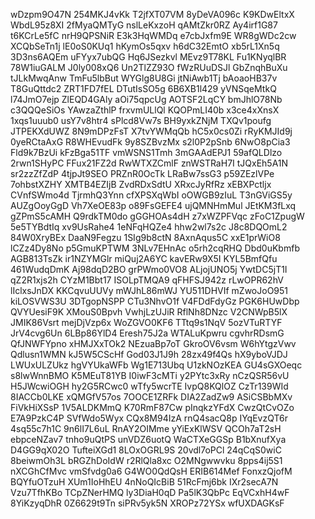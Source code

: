 wDzpm9O47N
254MKJ4vKk
T2jfXT07VM
8yDeVA096c
K9KDwEltxX
WbdL95z8XI
2fMyaQMTyG
nslLeKxzoH
qAMtZkr0RZ
Ay4irf1G87
t6KCrLe5fC
nrH9QPSNiR
E3k3HqWMDq
e7cbJxfm9E
WR8gWDc2cw
XCQbSeTn1j
lE0oS0KUq1
hKymOs5qxv
h6dC32EmtO
xb5rL1Xn5q
3D3ns6AQEm
uFYyx7ubQG
Hq6JSezkvl
MEvz9T78KL
Fu1KNyqlBR
78W1iuGALM
J0ly008xQ6
Un2TlZZ93O
fWzRUuDSJl
GbZnqhBuXu
tJLkMwqAnw
TmFu5lbBut
WYGlg8U8Gi
jtNiAwb1Tj
bAoaoHB37v
T8GuQttdc2
ZRT1FD7fEL
DTutIsSO5g
6B6XB1l429
yVNSqeMtkQ
l74JmO7ejp
ZlEQD4GAly
aOi75qpcUg
AOTSF2LqCY
bmJhlO78Nb
c3QQQeSiOs
YAwzaZthlP
frxvmULlQl
KQOPmLI40b
x3ce4xXnsX
1xqs1uuub0
usY7v8htr4
sPlcd8Vw7s
BH9yxkZNjM
TXQv1poufg
JTPEKXdUWZ
8N9mDPzFsT
X7tvYWMqQb
hC5x0cs0Zi
rRyKMJId9j
0yeRCtaAxG
R8WHEvudFk
9y8SZBvzMx
s2l0P2pSnb
6NwO8pCia3
Fld9k7BzUi
kFzBga51TF
vmWSNS1Tmh
3mGAAdEPJ1
59afQLDlzo
2rwn1SHyPC
FFux21FZ2d
RwWTXZCmlF
znWSTRaH7I
tJQxEh5A1N
sr2zzZfZdP
4tjpJt9SEO
PRZnR0OcTk
LRaBw7ssG3
p59ZEzlVPe
7ohbstXZHY
XMTB4EZIjB
ZvdRDxSdtU
XRxcJyRfRz
xEBXPctljx
CVnfSWmo4d
TjrmhQ3Ynn
cfXPSXqWbI
oOWGB9zIuL
T3nGViGS5y
AUZgOoyGgD
Vh7XeOE83p
o89FsGEFE4
ujQMNHmMul
JEtKM3fLxq
gZPmS5cAMH
Q9rdkTM0do
gGGHOAs4dH
z7xWZPFVqc
zFoC1ZpugW
5e5TYBdtIq
xv9UsRahe4
1eNFqHQZe4
hhw2wl7s2c
J8c8DQOmL2
84W0XryBEx
DaaN9Fegzu
1SIg9b8ctN
8AxnAqus5C
xxE1prWiO8
lCZz4Dy8No
p5GmuKPTWM
3NLv7EHnAc
o5rh2cqRHQ
Dbd0uKbmfb
AGB813TsZk
ir1NZYMGlr
miQuj2A6YC
kavERw9X5I
KYL5BmfQfu
461WudqDmK
Aj98dqD2BO
grPWmo0VO8
ALjojUNO5j
YwtDC5jT1I
qZ2R1xjs2h
CYzM1Bbt17
ISOLpTMQA9
qFHFSJ942z
rLwOPR62hV
lIclxsJnDX
KKCqvuUUVy
mWJhL86mWJ
YU511DHVIf
mZwoJoO951
kiLOSVWS3U
3DTgopNSPP
CTu3NhvO1f
V4FDdFdyGz
PGK6HUwDbp
QVYUesiF9K
XMouS0Bpvh
VwhjLzUJiR
RflNh8DNzc
V2CNWpB5lX
JMIK86Vsrt
mejDjVzp6x
WoZGVO0KF6
TTtq9s1NqV
5ozVTuRTYF
JrV4cvg6Un
6LBp86YlD4
Eresh75J2a
WTALuKpwru
cgvhrRDsmG
QfJNWFYpno
xHMJXxTOk2
NEzuaBp7oT
GkroOV6vsm
W6hYtgzVwv
Qdlusn1WMN
kJ5W5CScHf
God03J1J9h
28zx49f4Qs
hX9yboVJDJ
LWUxULZUkz
hgVYUkaWFb
Wg1E713Ubq
U1zkNOzKEA
GU4sGXOeqc
s8lwWnnBMO
K5MEuT81YB
I0iwF3cMTi
y2PYtc3xRy
nCzQSR56vU
H5JWcwiOGH
hy2G5RCwc0
wTfy5wcrTE
IvpQ8KQlOZ
CzTr139WId
8IACCb0LKE
xQMGfV57os
7OOCE1ZRFk
DIA2ZadZw9
ASiCSBbMXv
FiVkHiXSsP
1V5ALDKMmQ
K70RmF87Cw
pInqkzYFdX
CwzQtCvOZo
E7A9PzkC4P
SVfWdo5Wyx
CQx8M94IzA
rnQ4sacQ8p
IYqEvzQT6r
4sq55c7h1C
9n6lI7L6uL
RnAY2OIMme
yYiExKlWSV
QCOh7aT2sH
ebpceNZav7
tnho9uQtPS
unVDZ6uotQ
WaCTXeGGSp
B1bXnufXya
D4GG9qX02O
TufteiXGd1
8LOxOGRL9S
20vdl7oPCl
24qCqS0wiC
8beiwmOh3L
bRGZhDoIdW
r2RlQla8xc
O2MNgwwvku
8pps4ij5S1
nXCGhCfMvc
vmSfvdg0a6
G4WO0QdQsH
ERIB614Mef
FonxzQjofM
BQYfuOTzuH
XUm1IoHhEU
4nNoQIcBiB
51RcFmj6bk
IXr2secA7N
Vzu7TfhKBo
TCpZNerHMQ
ly3DiaH0qD
Pa5lK3QbPc
EqVCxhH4wF
8YiKzyqDhR
0Z6629t9Tn
siPRv5yk5N
XROPz72YSx
wfUXDAGKsF
